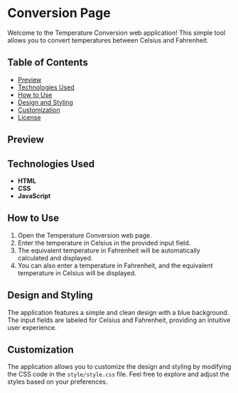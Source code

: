 # Conversion Page

Welcome to the Temperature Conversion web application! This simple tool allows you to convert temperatures between Celsius and Fahrenheit.

## Table of Contents

- [Preview](#preview)
- [Technologies Used](#technologies-used)
- [How to Use](#how-to-use)
- [Design and Styling](#design-and-styling)
- [Customization](#customization)
- [License](#license)

## Preview



## Technologies Used

- **HTML**
- **CSS**
- **JavaScript**

## How to Use

1. Open the Temperature Conversion web page.
2. Enter the temperature in Celsius in the provided input field.
3. The equivalent temperature in Fahrenheit will be automatically calculated and displayed.
4. You can also enter a temperature in Fahrenheit, and the equivalent temperature in Celsius will be displayed.

## Design and Styling

The application features a simple and clean design with a blue background. The input fields are labeled for Celsius and Fahrenheit, providing an intuitive user experience.

## Customization

The application allows you to customize the design and styling by modifying the CSS code in the `style/style.css` file. Feel free to explore and adjust the styles based on your preferences.
